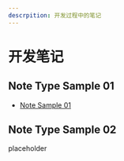 ```yaml
---
descrpition: 开发过程中的笔记
---
```


# 开发笔记

## Note Type Sample 01

- [Note Sample 01](./note-type-sample-01/note-sample-01.md)

## Note Type Sample 02

placeholder
